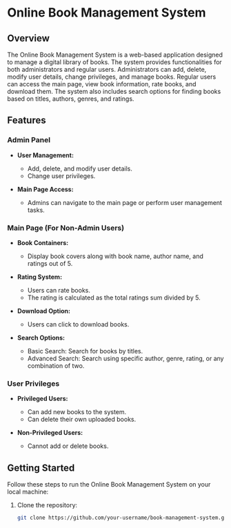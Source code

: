 # Online Book Management System

## Overview

The Online Book Management System is a web-based application designed to manage a digital library of books. The system provides functionalities for both administrators and regular users. Administrators can add, delete, modify user details, change privileges, and manage books. Regular users can access the main page, view book information, rate books, and download them. The system also includes search options for finding books based on titles, authors, genres, and ratings.

## Features

### Admin Panel

- **User Management:**
  - Add, delete, and modify user details.
  - Change user privileges.

- **Main Page Access:**
  - Admins can navigate to the main page or perform user management tasks.

### Main Page (For Non-Admin Users)

- **Book Containers:**
  - Display book covers along with book name, author name, and ratings out of 5.

- **Rating System:**
  - Users can rate books.
  - The rating is calculated as the total ratings sum divided by 5.

- **Download Option:**
  - Users can click to download books.

- **Search Options:**
  - Basic Search: Search for books by titles.
  - Advanced Search: Search using specific author, genre, rating, or any combination of two.

### User Privileges

- **Privileged Users:**
  - Can add new books to the system.
  - Can delete their own uploaded books.

- **Non-Privileged Users:**
  - Cannot add or delete books.

## Getting Started

Follow these steps to run the Online Book Management System on your local machine:

1. Clone the repository:
   ```bash
   git clone https://github.com/your-username/book-management-system.git

